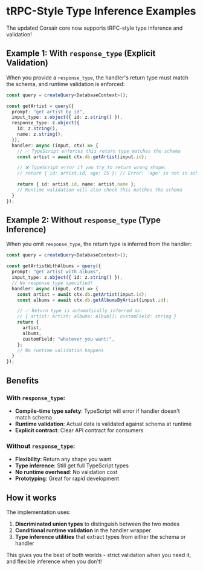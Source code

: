 # tRPC-Style Type Inference Examples

The updated Corsair core now supports tRPC-style type inference and validation!

## Example 1: With `response_type` (Explicit Validation)

When you provide a `response_type`, the handler's return type must match the schema, and runtime validation is enforced:

```typescript
const query = createQuery<DatabaseContext>();

const getArtist = query({
  prompt: "get artist by id",
  input_type: z.object({ id: z.string() }),
  response_type: z.object({
    id: z.string(),
    name: z.string(),
  }),
  handler: async (input, ctx) => {
    // ✅ TypeScript enforces this return type matches the schema
    const artist = await ctx.db.getArtist(input.id);

    // ❌ TypeScript error if you try to return wrong shape:
    // return { id: artist.id, age: 25 }; // Error: 'age' is not in schema

    return { id: artist.id, name: artist.name };
    // Runtime validation will also check this matches the schema
  }
});
```

## Example 2: Without `response_type` (Type Inference)

When you omit `response_type`, the return type is inferred from the handler:

```typescript
const query = createQuery<DatabaseContext>();

const getArtistWithAlbums = query({
  prompt: "get artist with albums",
  input_type: z.object({ id: z.string() }),
  // No response_type specified!
  handler: async (input, ctx) => {
    const artist = await ctx.db.getArtist(input.id);
    const albums = await ctx.db.getAlbumsByArtist(input.id);

    // ✅ Return type is automatically inferred as:
    // { artist: Artist; albums: Album[]; customField: string }
    return {
      artist,
      albums,
      customField: "whatever you want!",
    };
    // No runtime validation happens
  }
});
```

## Benefits

### With `response_type`:
- **Compile-time type safety**: TypeScript will error if handler doesn't match schema
- **Runtime validation**: Actual data is validated against schema at runtime
- **Explicit contract**: Clear API contract for consumers

### Without `response_type`:
- **Flexibility**: Return any shape you want
- **Type inference**: Still get full TypeScript types
- **No runtime overhead**: No validation cost
- **Prototyping**: Great for rapid development

## How it works

The implementation uses:
1. **Discriminated union types** to distinguish between the two modes
2. **Conditional runtime validation** in the handler wrapper
3. **Type inference utilities** that extract types from either the schema or handler

This gives you the best of both worlds - strict validation when you need it, and flexible inference when you don't!
